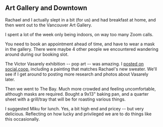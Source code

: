 ## Art Gallery and Downtown

Rachael and I actually slept in a bit (for us) and had breakfast at home, and then went out to the Vancouver Art Gallery.

I spent a lot of the week only being indoors, on way too many Zoom calls.

You need to book an appointment ahead of time, and have to wear a mask in the gallery. There were maybe 4 other people we encountered wandering around during our booking slot. 

The Victor Vasarely exhibition -- pop art -- was amazing. I [posted on social.coop](https://social.coop/@bmann/105210203333395681), including a painting that matches Rachael's new sweater. We'll see if I get around to posting more research and photos about Vasarely later.

Then we went to The Bay. Much more crowded and feeling uncomfortable, although masks are required. Bought a 9x13" baking pan, and a quarter sheet with a grill/tray that will be for roasting various things.

I suggested Miku for lunch. Yes, a bit high end and pricey -- but very delicious. Reflecting on how lucky and privileged we are to do things like this occasionally.
